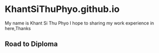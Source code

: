 # KhantSiThuPhyo.github.io

 My name is Khant Si Thu Phyo I hope to sharing my work experience in here,Thanks

## Road to Diploma

